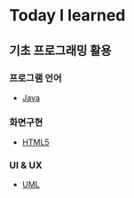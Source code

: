 # Today I learned

## 기초 프로그래밍 활용

### 프로그램 언어

* [Java](https://github.com/oceanfromthewave/Java.git)
### 화면구현
* [HTML5](https://github.com/oceanfromthewave/html5.git)
### UI & UX

* [UML](./UI_UX/UML.md)

